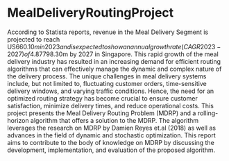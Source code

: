 # MealDeliveryRoutingProject

According to Statista reports, revenue in the Meal Delivery Segment is projected to reach US$660.10m in 2023 and is expected to show an annual growth rate (CAGR 2023-2027) of 4.87%, resulting in a projected market volume of US$798.30m by 2027 in Singapore.
This rapid growth of the meal delivery industry has resulted in an increasing demand for efficient routing algorithms that can effectively manage the dynamic and complex nature of the delivery process. The unique challenges in meal delivery systems include, but not limited to, fluctuating customer orders, time-sensitive delivery windows, and varying traffic conditions. Hence, the need for an optimized routing strategy has become crucial to ensure customer satisfaction, minimize delivery times, and reduce operational costs.
This project presents the Meal Delivery Routing Problem (MDRP) and a rolling-horizon algorithm that offers a solution to the MDRP. The algorithm leverages the research on MDRP by Damien Reyes et.al (2018) as well as advances in the field of dynamic and stochastic optimization. This report aims to contribute to the body of knowledge on MDRP by discussing the development, implementation, and evaluation of the proposed algorithm.
